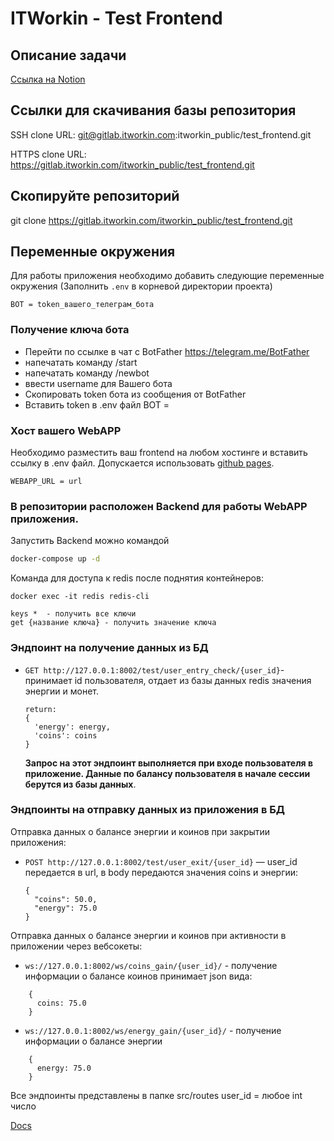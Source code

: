 # ITWorkin - Test Frontend

## Описание задачи
[Cсылка на Notion](https://difficult-carol-7e6.notion.site/ITWorkin-Test-Frontend-88918a8f53a143b48c3eecdf648fd97b)

## Ссылки для скачивания базы репозитория

SSH clone URL: git@gitlab.itworkin.com:itworkin_public/test_frontend.git

HTTPS clone URL: https://gitlab.itworkin.com/itworkin_public/test_frontend.git

## Скопируйте репозиторий
git clone https://gitlab.itworkin.com/itworkin_public/test_frontend.git

## Переменные окружения
Для работы приложения необходимо добавить следующие переменные окружения
(Заполнить `.env` в корневой директории проекта)

`BOT = token_вашего_телеграм_бота`
### Получение ключа бота
* Перейти по ссылке в чат с BotFather https://telegram.me/BotFather
* напечатать команду /start
* напечатать команду /newbot
* ввести username для Вашего бота
* Скопировать token бота из сообщения от BotFather
* Вставить token в .env  файл BOT =
### Хост вашего WebAPP
Необходимо разместить ваш frontend на любом хостинге и вставить ссылку в .env файл.
Допускается использовать [github pages](https://pages.github.com/).

`WEBAPP_URL = url`

### В репозитории расположен Backend для работы WebAPP приложения.
Запустить Backend можно командой 

```sh
docker-compose up -d 
```
Команда для доступа к redis после поднятия контейнеров:
```
docker exec -it redis redis-cli
```
```
keys *  - получить все ключи
get {название ключа} - получить значение ключа
```
### Эндпоинт на получение данных из БД
 - `GET http://127.0.0.1:8002/test/user_entry_check/{user_id}`- принимает id пользователя, отдает из базы данных redis значения энергии и монет.
   ```
   return:
   { 
     'energy': energy,
     'coins': coins
   }
   ```
   **Запрос на этот эндпоинт выполняется при входе пользователя в приложение. Данные по балансу пользователя в начале сессии берутся из базы данных**.

### Эндпоинты на отправку данных из приложения в БД
Отправка данных о балансе энергии и коинов при закрытии приложения:
- `POST http://127.0.0.1:8002/test/user_exit/{user_id}` — user_id передается в url, в body передаются значения coins и энергии:
  ```
  {
    "coins": 50.0,
    "energy": 75.0
  }
  ```
Отправка данных о балансе энергии и коинов при активности в приложении через вебсокеты:
- `ws://127.0.0.1:8002/ws/coins_gain/{user_id}/` - получение информации о балансе коинов
 принимает json вида:
```
    {
      coins: 75.0
    }
```
- `ws://127.0.0.1:8002/ws/energy_gain/{user_id}/` - получение информации о балансе энергии
```
    {
      energy: 75.0
    }
```

Все эндпоинты представлены в папке src/routes
user_id = любое int число

[Docs](http://127.0.0.1:8002/docs#/)